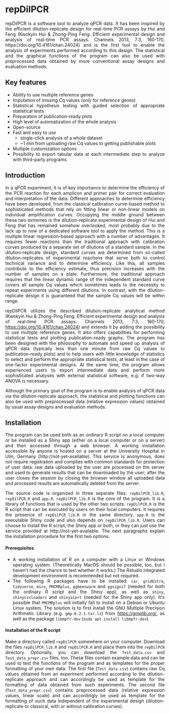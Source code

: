 # repDilPCR

<div align="justify">
repDilPCR is a software tool to analyze qPCR data. It has been inspired by the efficient dilution-replicate design for real-time PCR assays by Hui and Feng (Kwokyin Hui & Zhong-Ping Feng. Efficient experimental design and analysis of real-time PCR assays. Channels 2013, 7:3, 160-170, https://doi.org/10.4161/chan.24024) and is the first tool to enable the analysis of experiments performed according to this design. The statistical and the graphical functions of the program can also be used with preprocessed data obtained by more conventional assay designs and evaluation methods.

## Key features
* Ability to use multiple reference genes
* Imputation of missing Cq values (only for reference genes)
* Statistical hypothesis testing with guided selection of appropriate statistical tests
* Preparation of publication-ready plots
* High level of automatization of the whole analysis
* Open-source
* Fast and easy to use
  * single-click analysis of a whole dataset
  * ~1 min from uploading raw Cq values to getting publishable plots
* Multiple customization options
* Possibility to export tabular data at each intermediate step to analyze with third-party programs

## Introduction
In a qPCR experiment, it is of key importance to determine the efficiency of the PCR reaction for each amplicon and primer pair for correct evaluation and interpretation of the data. Different approaches to determine efficiency have been developed, from the classical calibration curve-based method to sophisticated methods that rely on fitting linear or non-linear models on individual amplification curves. Occupying the middle ground between these two extremes is the dilution-replicate experimental design of Hui and Feng that has remained somehow overlooked, most probably due to the lack up to now of a dedicated software tool to apply the method. This is a multiple linear regression-based approach with a number of advantages. It requires fewer reactions than the traditional approach with calibration curves produced by a separate set of dilutions of a standard sample. In the dilution-replicate design, standard curves are determined from so-called dilution-replicates of experimental reactions that serve both to control technical variance and to determine efficiency. Like this, all samples contribute to the efficiency estimate, thus precision increases with the number of samples on a plate. Furthermore, the traditional approach requires that the linear dynamic range of the independent standard curve covers all sample Cq values which sometimes leads to the necessity to repeat experiments using different dilutions. In contrast, with the dilution-replicate design it is guaranteed that the sample Cq values will be within range.

repDilPCR utilizes the described dilution-replicate analytical method (Kwokyin Hui & Zhong-Ping Feng. Efficient experimental design and analysis of real-time PCR assays. Channels 2013, 7:3, 160-170, https://doi.org/10.4161/chan.24024) and extends it by adding the possibility to use multiple reference genes. It also offers capabilities for performing statistical tests and plotting publication-ready graphs. The program has been designed with the philosophy to automate and speed up analysis of qPCR data (typically less than one minute from raw Cq values to publication-ready plots) and to help users with little knowledge of statistics to select and perform the appropriate statistical tests, at least in the case of one-factor experimental designs. At the same time, the program allows experienced users to export intermediate data and perform more sophisticated analyses with external statistical software, e.g. if two-way ANOVA is necessary.

Although the primary goal of the program is to enable analysis of qPCR data via the dilution-replicate approach, the statistical and plotting functions can also be used with preprocessed data (relative expression values) obtained by usual assay designs and evaluation methods.

## Installation
The program can be used both as an ordinary R script on a local computer or be installed as a Shiny app (either on a local computer or on a server) and then accessed through a web browser. A working installation accessible by anyone is hosted on a server at the University Hospital in Ulm, Germany (http://not-yet-available). This service is anonymous, does not require registration and complies with common standards for protection of user data: raw data uploaded by the user are processed on the server and used to generate results that can be downloaded by the user; after the user closes the session by closing the browser window all uploaded data and processed results are automatically deleted from the server.

The source code is organized in three separate files: `repDilPCR_lib.R`, `repDilPCR.R` and `app.R`. `repDilPCR_lib.R` is the core of the program. It is a library of functions that is used by the other two scripts. `repDilPCR.R` is the R script that can be executed by users on their local computers. It requires the presence of `repDilPCR_lib.R` in the same directory. `app.R` is the executable Shiny code and also depends on `repDilPCR_lib.R`. Users can choose to install the R script, the Shiny app or both, or they can just use the service provided at http://not-yet-available. The next paragraphs explain the installation procedure for the first two options.

#### Prerequisites
* A working installation of R on a computer with a Linux or Windows operating system. (Theoretically MacOS should be possible, too, but I haven't had the chance to test whether it works.) The Rstudio integrated development environment is recommended but not required.
* The following R packages have to be installed: `car`, `gridExtra`, `tidyverse`, `mice`, `PMCMRplus`, `ggbeeswarm` and `ggsignif` (needed for both the ordinary R script and the Shiny app), as well as `shiny`, `shinycssloaders` and `shinyalert` (needed for the Shiny app only). It's possible that `PMCMRplus` will initially fail to install on a Debian or Ubuntu Linux system. The solution is to first install the GNU Multiple Precision Arithmetic Library (e.g. `gmp-6.2.1.tar.lz`) from https://gmplib.org/, as well as the package `libmpfr-dev` (`sudo apt install libmpfr-dev`).

#### Installation of the R script
Make a directory called `repDilPCR` somewhere on your computer. Download the files `repDilPCR_lib.R` and `repDilPCR.R` and place them into the `repDilPCR` directory. Optionally, you can download the `Test_data.csv` and `Test_data_prepr.csv` files, too. These files contain example data and can be used to test the functions of the program and as templates for the proper formatting of your own data. The first file (`Test_data.csv`) contains raw Cq values obtained from an experiment performed according to the dilution-replicate approach and can accordingly be used as template for the formatting of data obtained from such experiments. The second file (`Test_data_prepr.csv`) contains preprocessed data (relative expression values, linear scale) and can accordingly be used as template for the formatting of such data independent of the experimental design (dilution-replicate or classical, with or without calibration curves).